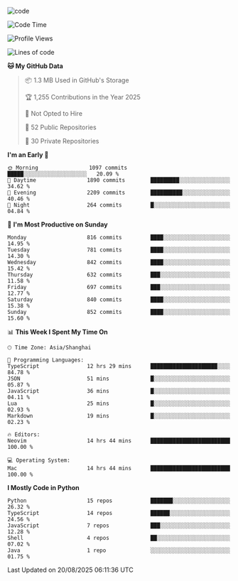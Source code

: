 
<!--
**liuyaanng/liuyaanng** is a ✨ _special_ ✨ repository because its `README.md` (this file) appears on your GitHub profile.

Here are some ideas to get you started:

- 🔭 I’m currently working on ...
- 🌱 I’m currently learning ...
- 👯 I’m looking to collaborate on ...
- 🤔 I’m looking for help with ...
- 💬 Ask me about ...
- 📫 How to reach me: ...
- 😄 Pronouns: ...
- ⚡ Fun fact: ...
-->


![code](https://cdn.jsdelivr.net/gh/liuyaanng/liuyaanng@1.0/code.gif) 

<!--START_SECTION:waka-->
![Code Time](http://img.shields.io/badge/Code%20Time-1%2C812%20hrs%2051%20mins-blue)

![Profile Views](http://img.shields.io/badge/Profile%20Views-0-blue)

![Lines of code](https://img.shields.io/badge/From%20Hello%20World%20I%27ve%20Written-26.4%20million%20lines%20of%20code-blue)

**🐱 My GitHub Data** 

> 📦 1.3 MB Used in GitHub's Storage 
 > 
> 🏆 1,255 Contributions in the Year 2025
 > 
> 🚫 Not Opted to Hire
 > 
> 📜 52 Public Repositories 
 > 
> 🔑 30 Private Repositories 
 > 
**I'm an Early 🐤** 

```text
🌞 Morning                1097 commits        █████░░░░░░░░░░░░░░░░░░░░   20.09 % 
🌆 Daytime                1890 commits        █████████░░░░░░░░░░░░░░░░   34.62 % 
🌃 Evening                2209 commits        ██████████░░░░░░░░░░░░░░░   40.46 % 
🌙 Night                  264 commits         █░░░░░░░░░░░░░░░░░░░░░░░░   04.84 % 
```
📅 **I'm Most Productive on Sunday** 

```text
Monday                   816 commits         ████░░░░░░░░░░░░░░░░░░░░░   14.95 % 
Tuesday                  781 commits         ████░░░░░░░░░░░░░░░░░░░░░   14.30 % 
Wednesday                842 commits         ████░░░░░░░░░░░░░░░░░░░░░   15.42 % 
Thursday                 632 commits         ███░░░░░░░░░░░░░░░░░░░░░░   11.58 % 
Friday                   697 commits         ███░░░░░░░░░░░░░░░░░░░░░░   12.77 % 
Saturday                 840 commits         ████░░░░░░░░░░░░░░░░░░░░░   15.38 % 
Sunday                   852 commits         ████░░░░░░░░░░░░░░░░░░░░░   15.60 % 
```


📊 **This Week I Spent My Time On** 

```text
🕑︎ Time Zone: Asia/Shanghai

💬 Programming Languages: 
TypeScript               12 hrs 29 mins      █████████████████████░░░░   84.78 % 
JSON                     51 mins             █░░░░░░░░░░░░░░░░░░░░░░░░   05.87 % 
JavaScript               36 mins             █░░░░░░░░░░░░░░░░░░░░░░░░   04.11 % 
Lua                      25 mins             █░░░░░░░░░░░░░░░░░░░░░░░░   02.93 % 
Markdown                 19 mins             █░░░░░░░░░░░░░░░░░░░░░░░░   02.23 % 

🔥 Editors: 
Neovim                   14 hrs 44 mins      █████████████████████████   100.00 % 

💻 Operating System: 
Mac                      14 hrs 44 mins      █████████████████████████   100.00 % 
```

**I Mostly Code in Python** 

```text
Python                   15 repos            ███████░░░░░░░░░░░░░░░░░░   26.32 % 
TypeScript               14 repos            ██████░░░░░░░░░░░░░░░░░░░   24.56 % 
JavaScript               7 repos             ███░░░░░░░░░░░░░░░░░░░░░░   12.28 % 
Shell                    4 repos             ██░░░░░░░░░░░░░░░░░░░░░░░   07.02 % 
Java                     1 repo              ░░░░░░░░░░░░░░░░░░░░░░░░░   01.75 % 
```




 Last Updated on 20/08/2025 06:11:36 UTC
<!--END_SECTION:waka-->
